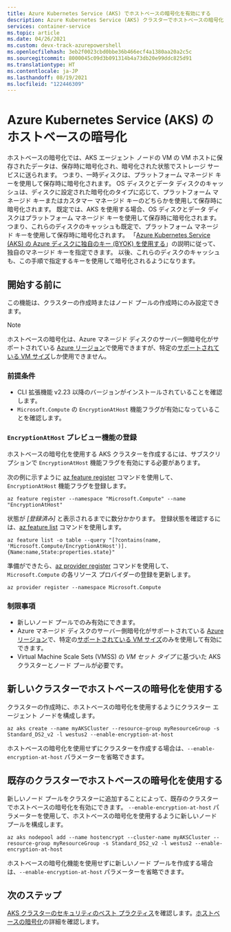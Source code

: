 ```yaml
---
title: Azure Kubernetes Service (AKS) でホストベースの暗号化を有効にする
description: Azure Kubernetes Service (AKS) クラスターでホストベースの暗号化を構成する方法について説明します
services: container-service
ms.topic: article
ms.date: 04/26/2021
ms.custom: devx-track-azurepowershell
ms.openlocfilehash: 3eb2f0023cbd0bbe36b466ecf4a1380aa20a2c5c
ms.sourcegitcommit: 8000045c09d3b091314b4a73db20e99ddc825d91
ms.translationtype: HT
ms.contentlocale: ja-JP
ms.lasthandoff: 08/19/2021
ms.locfileid: "122446309"
---
```

# <a name="host-based-encryption-on-azure-kubernetes-service-aks"></a>Azure Kubernetes Service (AKS) のホストベースの暗号化

ホストベースの暗号化では、AKS エージェント ノードの VM の VM ホストに保存されたデータは、保存時に暗号化され、暗号化された状態でストレージ サービスに送られます。 つまり、一時ディスクは、プラットフォーム マネージド キーを使用して保存時に暗号化されます。 OS ディスクとデータ ディスクのキャッシュは、ディスクに設定された暗号化のタイプに応じて、プラットフォーム マネージド キーまたはカスタマー マネージド キーのどちらかを使用して保存時に暗号化されます。 既定では、AKS を使用する場合、OS ディスクとデータ ディスクはプラットフォーム マネージド キーを使用して保存時に暗号化されます。つまり、これらのディスクのキャッシュも既定で、プラットフォーム マネージド キーを使用して保存時に暗号化されます。  「[Azure Kubernetes Service (AKS) の Azure ディスクに独自のキー (BYOK) を使用する](azure-disk-customer-managed-keys.md)」の説明に従って、独自のマネージド キーを指定できます。 以後、これらのディスクのキャッシュも、この手順で指定するキーを使用して暗号化されるようになります。


## <a name="before-you-begin"></a>開始する前に

この機能は、クラスターの作成時またはノード プールの作成時にのみ設定できます。

> [!NOTE]
> ホストベースの暗号化は、Azure マネージド ディスクのサーバー側暗号化がサポートされている [Azure リージョン][supported-regions]で使用できますが、特定の[サポートされている VM サイズ][supported-sizes]しか使用できません。

### <a name="prerequisites"></a>前提条件

- CLI 拡張機能 v2.23 以降のバージョンがインストールされていることを確認します。
- `Microsoft.Compute` の `EncryptionAtHost` 機能フラグが有効になっていることを確認します。

### <a name="register-encryptionathost--preview-features"></a>`EncryptionAtHost` プレビュー機能の登録

ホストベースの暗号化を使用する AKS クラスターを作成するには、サブスクリプションで `EncryptionAtHost` 機能フラグを有効にする必要があります。

次の例に示すように [az feature register][az-feature-register] コマンドを使用して、`EncryptionAtHost` 機能フラグを登録します。

```azurecli-interactive
az feature register --namespace "Microsoft.Compute" --name "EncryptionAtHost"
```

状態が *[登録済み]* と表示されるまでに数分かかります。 登録状態を確認するには、[az feature list][az-feature-list] コマンドを使用します。

```azurecli-interactive
az feature list -o table --query "[?contains(name, 'Microsoft.Compute/EncryptionAtHost')].{Name:name,State:properties.state}"
```

準備ができたら、[az provider register][az-provider-register] コマンドを使用して、`Microsoft.Compute` の各リソース プロバイダーの登録を更新します。

```azurecli-interactive
az provider register --namespace Microsoft.Compute
```

### <a name="limitations"></a>制限事項

- 新しいノード プールでのみ有効にできます。
- Azure マネージド ディスクのサーバー側暗号化がサポートされている [Azure リージョン][supported-regions]で、特定の[サポートされている VM サイズ][supported-sizes]のみを使用して有効にできます。
- Virtual Machine Scale Sets (VMSS) の *VM セット タイプ* に基づいた AKS クラスターとノード プールが必要です。

## <a name="use-host-based-encryption-on-new-clusters"></a>新しいクラスターでホストベースの暗号化を使用する

クラスターの作成時に、ホストベースの暗号化を使用するようにクラスター エージェント ノードを構成します。 

```azurecli-interactive
az aks create --name myAKSCluster --resource-group myResourceGroup -s Standard_DS2_v2 -l westus2 --enable-encryption-at-host
```

ホストベースの暗号化を使用せずにクラスターを作成する場合は、`--enable-encryption-at-host` パラメーターを省略できます。

## <a name="use-host-based-encryption-on-existing-clusters"></a>既存のクラスターでホストベースの暗号化を使用する

新しいノード プールをクラスターに追加することによって、既存のクラスターでホストベースの暗号化を有効にできます。 `--enable-encryption-at-host` パラメーターを使用して、ホストベースの暗号化を使用するように新しいノード プールを構成します。

```azurecli
az aks nodepool add --name hostencrypt --cluster-name myAKSCluster --resource-group myResourceGroup -s Standard_DS2_v2 -l westus2 --enable-encryption-at-host
```

ホストベースの暗号化機能を使用せずに新しいノード プールを作成する場合は、`--enable-encryption-at-host` パラメーターを省略できます。

## <a name="next-steps"></a>次のステップ

[AKS クラスターのセキュリティのベスト プラクティス][best-practices-security]を確認します。[ホストベースの暗号化](../virtual-machines/disk-encryption.md#encryption-at-host---end-to-end-encryption-for-your-vm-data)の詳細を確認します。


<!-- LINKS - external -->

<!-- LINKS - internal -->
[az-extension-add]: /cli/azure/extension#az_extension_add
[az-extension-update]: /cli/azure/extension#az_extension_update
[best-practices-security]: ./operator-best-practices-cluster-security.md
[supported-regions]: ../virtual-machines/disk-encryption.md#supported-regions
[supported-sizes]: ../virtual-machines/disk-encryption.md#supported-vm-sizes
[azure-cli-install]: /cli/azure/install-azure-cli
[az-feature-register]: /cli/azure/feature#az_feature_register
[az-feature-list]: /cli/azure/feature#az_feature_list
[az-provider-register]: /cli/azure/provider#az_provider_register
